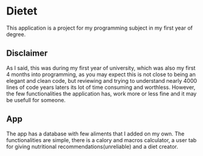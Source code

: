 
# Dietet

This application is a project for my programming subject in my first year of degree.

## Disclaimer
As I said, this was during my first year of university, which was also my first 4 months into programming, as you may expect this is not close to being an elegant and clean code, but reviewing and trying to understand nearly 4000 lines of code years laters its lot of time consuming and worthless. However, the few functionalities the application has, work more or less fine and it may be usefull for someone.
## App

The app has a database with few aliments that I added on my own. The functionalities are simple, there is a calory and macros calculator, a user tab for giving nutritional recommendations(unreliable) and a diet creator.